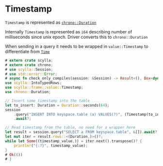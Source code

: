 # Timestamp
`Timestamp` is represented as [`chrono::Duration`](https://docs.rs/chrono/0.4.19/chrono/struct.Duration.html)

Internally `Timestamp` is represented as `i64` describing number of milliseconds since unix epoch.
Driver converts this to `chrono::Duration`

When sending in a query it needs to be wrapped in `value::Timestamp` to differentiate from [`Time`](time.md)

```rust
# extern crate scylla;
# extern crate chrono;
# use scylla::Session;
# use std::error::Error;
# async fn check_only_compiles(session: &Session) -> Result<(), Box<dyn Error>> {
use scylla::IntoTypedRows;
use scylla::frame::value::Timestamp;
use chrono::Duration;

// Insert some timestamp into the table
let to_insert: Duration = Duration::seconds(64);
session
    .query("INSERT INTO keyspace.table (a) VALUES(?)", (Timestamp(to_insert),))
    .await?;

// Read timestamp from the table, no need for a wrapper here
let result = session.query("SELECT a FROM keyspace.table", &[]).await?;
let mut iter = result.rows::<(Duration,)>()?;
while let Some((timestamp_value,)) = iter.next().transpose()? {
    println!("{:?}", timestamp_value);
}
# Ok(())
# }
```